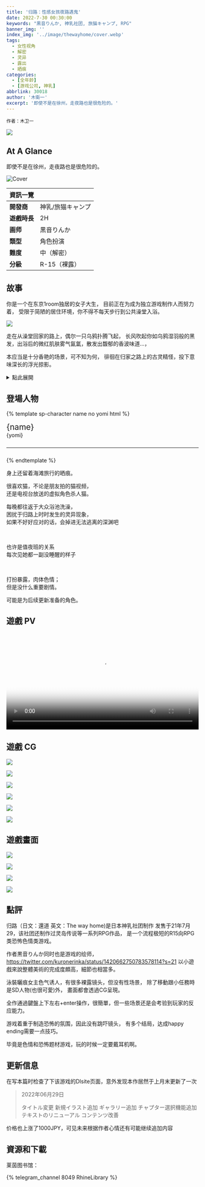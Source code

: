 ```yaml
---
title: '归路：性感女孩夜路遇鬼'
date: 2022-7-30 00:30:00
keywords: "黒音りんか, 神乳社团, 旅猫キャンプ, RPG"
banner_img: ''
index_img: '../image/thewayhome/cover.webp'
tags:
  - 女性视角
  - 解密
  - 灵异
  - 露出
  - 晒痕
categories:
  - [全年龄]
  - [游戏公司, 神乳]
abbrlink: 30018
author: '木衛一'
excerpt: '即使不是在徐州，走夜路也是很危险的。'
---
```


<style>
  .ar16x9 {
    aspect-ratio: 16/9;
  }

  body {
    background: var(--bg-url) no-repeat fixed center;
    background-size: cover;
    /*-webkit-font-smoothing: unset;*/
  }

  #banner {
    background: url('') !important;
    background-color: transparent !important;
  }

  #toc {
    background-color: var(--board-bg-color);
    padding: 20px 10px 20px 20px;
    border-radius: 10px;
  }

  #board {
    backdrop-filter: blur(5px);
    -webkit-backdrop-filter: blur(5px);
    /* background-color: #3337 !important;*/
  }

  .full-bg-img>.mask {
    background-color: rgba(0, 0, 0, 0) !important;
  }

  .page-header {
    background-color: rgba(0, 0, 0, 0.5);
    padding: 3px;
    border-radius: 5px;
  }

  :root {
    --board-bg-color: rgba(255, 255, 255, 0.85);
    --bg-url: url('../image/thewayhome/bg.webp')
  }

  [data-user-color-scheme='dark'] {
    --board-bg-color: rgba(0, 0, 0, 0.85);
    /* --bg-url: url('../image/thewayhome/bg-d.webp') */
  }

  ::selection {
    /*background-color: #f00;*/
  }

  .page-header .mt-1 span.post-meta {
    /* 隱藏嚇人的字數統計 */
    display: none;
  }
</style>

`作者：木卫一`

<img src="../image/thewayhome/tg-preview.jpg" class="d-none">

## At A Glance

即使不是在徐州，走夜路也是很危险的。

<p id="coverimage-warp">
  <img src="../image/thewayhome/cover.webp" loading="lazy" class="img-lazy ar16x9" alt="Cover">
</p>



| 資訊一覽 | |
| :----------- | :------------------------------------ |
| **開發商** | 神乳/旅猫キャンプ |
| **遊戲時長** | 2H |
| **画师** | 黒音りんか |
| **類型** | 角色扮演 |
| **難度** | 中（解密） |
| **分級** | R-15（裸露） |


## 故事

你是一个在东京1room独居的女子大生，
目前正在为成为独立游戏制作人而努力着，
受限于简陋的居住环境，你不得不每天步行到公共澡堂入浴。

![](../image/thewayhome/1.webp)

走在从澡堂回家的路上，偶尔一只乌鸦扑腾飞起，
长风吹起你如乌鸦湿羽般的黑发，出浴后的微红肌肤雾气氤氲，散发出馥郁的香波味道…，

本应当是十分香艳的场景，可不知为何，
徘徊在归家之路上的古灵精怪，投下意味深长的浮光掠影。

<details>
  <summary>點此展開</summary>
  游戏基本上就是刚住进新公寓的女主角因为房间沒浴室必须每天跑公众浴池，</br>
  然后在回家路上一路遇到的各种毛毛怪怪的事
</details>


## 登場人物

<style>
  .charname {
    font-size: 150%;
  }
  .namearea hr {
    margin: 1.5rem 0;
  }
  .sp-character img, .img-shade {
    filter: drop-shadow(0 0 6px #000c);
  }
  .sp-character hr {
    background-color: #ffffff70;
    max-width: 300px
  }
  .sp-character {
    border-radius: 20px;
    overflow: hidden;
    box-shadow: 0 5px 11px 0 rgb(0 0 0 / 18%), 0 4px 15px 0 rgb(0 0 0 / 15%);

    /*-webkit-backdrop-filter: blur(1px);
    backdrop-filter: blur(1px);
    
    background-color: var(--chara-card-color);*/
    
    background-color: transparent;
    background-image: var(--this-bg);
    background-position: center;
    background-repeat: no-repeat;
    background-size: cover;

  }
  .sp-character .char-overlay {
    /* background-color: var(--chara-card-color); */
    min-height: 450px;
    /* background-image: var(--right-bg);
    background-repeat: no-repeat;
    background-position: top 0px right calc(100% * 0.3 - 130px);
    background-size: 300px; */

    margin: 0;
    padding: 0;
  }
  :root { /* 配色 */
    --chara-card-color: #ffffffcf;
  }
  [data-user-color-scheme='dark'] {
    --chara-card-color: #1a1a1aa6;
  }
  @media screen and (max-width: 767px) {
    .namearea hr {
      margin: 1rem 0;
    }
    .pc-left {
      -webkit-backdrop-filter: blur(3px);
      backdrop-filter: blur(3px);
      
      background: var(--chara-card-color);
      transition: opacity 0.3s;
    }
    .pc-left.touch {
      opacity: 0.1;
    }
    .sp-character {
     /*background: unset;*/
      /*-webkit-backdrop-filter: unset;
    backdrop-filter: unset;*/
    }
    .sp-character .char-overlay {
      min-height: 350px;
      background-size: contain;
      background-position: bottom 0px right 0px;
    }
    :root { /* 配色 */
      --chara-card-color: #4645456e;
    }
    [data-user-color-scheme='dark'] {
      --chara-card-color: #4645456e;
    }
  }
</style>

{% template sp-character name no yomi html %}
<div class={`row sp-character`} style={`--this-bg: url(../image/thewayhome/chars/${no}.webp)`}>
  <div class="col-12 char-overlay row">
    <div class="pc-left col-12 col-md-8 text-light">
      <div class="namearea col-12 pt-2">
        <div class="charname font-serif font-weight-bold font-italic">
          {name}
        </div>
        <div class="yomi font-italic">
          {yomi}
        </div>
        <hr />
      </div>
      <div class="infoarea col-12" html={html}>
      </div>  
    </div>
  </div>  
</div>
{% endtemplate %}

<sp-character no=0 name="女主角" yomi="独居东京的女子大生">
  <p>
    身上还留着海滩旅行的晒痕。
  </p>
  <p>
    很喜欢猫，不论是朋友拍的猫视频，<br>
    还是电视台放送的虚拟角色杀人猫。
  </p>
  <p>
    每晚都往返于大众浴池洗澡，</br>
    困扰于归路上时时发生的灵异现象，</br>
    如果不好好应对的话，会掉进无法逃离的深渊吧
  </p>
</sp-character>
<br>
<sp-character no=1 name="澡堂女侍" yomi="迷糊的澡堂女招待">
  <p>
    也许是值夜班的关系</br>
    每次见她都一副没睡醒的样子
  </p>
</sp-character>
<br>
<sp-character no=2 name="吉普赛人" yomi="吉普赛人打扮的女占卜师">
  <p>
    打扮暴露，肉体色情；</br>
    但是没什么重要剧情。
  </p>
  <p>
    可能是为后续更新准备的角色。
  </p>
</sp-character>

## 遊戲 PV

<video controls preload="metadata" width='100%' poster='../image/thewayhome/op.webp'>
  <source src="https://storage-zone0.galgamer.eu.org/video-2d35/thewayhome/thewayhome.mp4" type="video/mp4">
</video>

## 遊戲 CG

<p>
  <img class="img-lazy ar16x9" src="../image/thewayhome/cg/0.webp" loading="lazy" />
</p>

<p>
  <img class="img-lazy ar16x9" src="../image/thewayhome/cg/1.webp" loading="lazy" />
</p>

<p>
  <img class="img-lazy ar16x9" src="../image/thewayhome/cg/2.webp" loading="lazy" />
</p>

<p>
  <img class="img-lazy ar16x9" src="../image/thewayhome/cg/3.webp" loading="lazy" />
</p>

<p>
  <img class="img-lazy ar16x9" src="../image/thewayhome/cg/4.webp" loading="lazy" />
</p>

<p>
  <img class="img-lazy ar16x9" src="../image/thewayhome/cg/5.webp" loading="lazy" />
</p>



## 遊戲畫面


![](../image/thewayhome/scn/0.webp)

![](../image/thewayhome/scn/1.webp)

![](../image/thewayhome/scn/2.webp)

![](../image/thewayhome/scn/3.webp)



## 點評

归路（日文：還道 英文：The way home)是日本神乳社团制作
发售于21年7月29，该社团还制作过灵岛传说等一系列RPG作品，
是一个流程极短的R15向RPG类恐怖色情类游戏。

作者黒音りんか同时也是游戏的绘师，
https://twitter.com/kuronerinka/status/1420662750783578114?s=21
以小遊戲來說整體美術的完成度頗高，細節也相當多。

泳裝曬痕女主色气诱人，有很多裸露镜头，但没有性场景，
除了移動跟小任務時是SD人物(也很可愛)外，
畫面都會透過CG呈現。

全作通過鍵盤上下左右+enter操作，很簡單，但一些场景还是会考验到玩家的反应能力。

游戏着重于制造恐怖的氛围，因此没有跳吓镜头，
有多个结局，达成happy ending需要一点技巧。

毕竟是色情和恐怖题材游戏，玩的时候一定要戴耳机啊。

## 更新信息

在写本篇时检查了下该游戏的Dlsite页面，意外发现本作居然于上月末更新了一次

<blockquote id="update">
  2022年06月29日

  タイトル変更
  新規イラスト追加
  ギャラリー追加
  チャプター選択機能追加
  テキストのリニューアル
  コンテンツ改善
</blockquote>

价格也上涨了1000JPY，可见未来根据作者心情还有可能继续追加内容


## 資源和下載

莱茵图书馆：

{% telegram_channel 8049 RhineLibrary %}

<script>
  //document.documentElement.setAttribute('data-user-color-scheme', 'dark');
  document.addEventListener("DOMContentLoaded", function () {
    let pclefts = document.querySelectorAll('.pc-left');
    pclefts.forEach((el) => {
      el.addEventListener('touchstart', function () {
        el.classList.add('touch');
      })
      el.addEventListener('touchend', function () {
        el.classList.remove('touch');
      })
    });
    //setTimeout(() => document.documentElement.setAttribute('data-user-color-scheme', 'light'), 1000)
  })
</script>